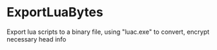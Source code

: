 # ExportLuaBytes
Export lua scripts to a binary file, using "luac.exe" to convert, encrypt necessary head info
